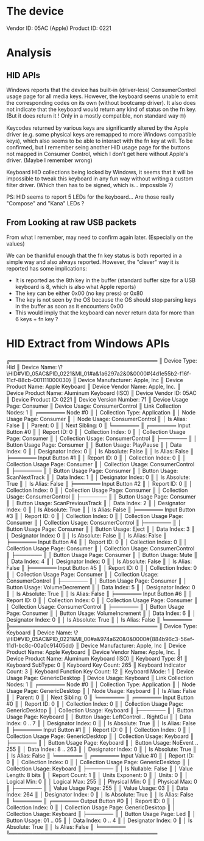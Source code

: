 ﻿# The device

Vendor ID: 05AC (Apple)
Product ID: 0221

# Analysis

## HID APIs

Windows reports that the device has built-in (driver-less) ConsumerControl usage page for all media keys. However, the keyboard seems unable to emit the corresponding codes on its own (without bootcamp driver).
It also does not indicate that the keyboard would return any kind of status on the fn key. (But it does return it ! Only in a mostly compatible, non standard way 🙄)

Keycodes returned by various keys are significantly altered by the Apple driver (e.g. some physical keys are remapped to more Windows compatible keys), which also seems to be able to interact with the fn key at will.
To be confirmed, but I remember seing another HID usage page for the buttons not mapped in Consumer Control, which I don't get here without Apple's driver. (Maybe I remember wrong)

Keyboard HID collections being locked by Windows, it seems that it will be impossible to tweak this keyboard in any fun way without writing a custom filter driver. (Which then has to be signed, which is… impossible ?)

PS: HID seems to report 5 LEDs for the keyboard… Are those really "Compose" and "Kana" LEDs ?

## From Looking at raw USB packets

From what I remember, may need to confirm again later. (Especially on the values)

We can be thankful enough that the fn key status is both reported in a simple way and also always reported.
However, the "clever" way it is reported has some implications:

* It is reported as the 8th key in the buffer (standard buffer size for a USB keyboard is 8, which is also what Apple reports)
* The key can be either 0x00 (no key press) or 0x80 
* The key is not seen by the OS because the OS should stop parsing keys in the buffer as soon as it encounters 0x00
* This would imply that the keyboard can never return data for more than 6 keys + fn key ?

# HID Extract from Windows APIs

╔═══════════════════════════════════════
║ Device Type: Hid
║ Device Name: \\?\HID#VID_05AC&PID_0221&MI_01#a&1a6297a2&0&0000#{4d1e55b2-f16f-11cf-88cb-001111000030}
║ Device Manufacturer: Apple, Inc
║ Device Product Name: Apple Keyboard
║ Device Vendor Name: Apple, Inc.
║ Device Product Name: Aluminum Keyboard (ISO)
║ Device Vendor ID: 05AC
║ Device Product ID: 0221
║ Device Version Number: 71
║ Device Usage Page: Consumer
║ Device Usage: ConsumerControl
║ Link Collection Nodes: 1
║ ╒═══════ Node #0
║ │ Collection Type: Application
║ │ Node Usage Page: Consumer
║ │ Node Usage: ConsumerControl
║ │ Is Alias: False
║ │ Parent: 0
║ │ Next Sibling: 0
║ ╘═══════
║ ╒═══════ Input Button #0
║ │ Report ID: 0
║ │ Collection Index: 0
║ │ Collection Usage Page: Consumer
║ │ Collection Usage: ConsumerControl
║ ├───────
║ │ Button Usage Page: Consumer
║ │ Button Usage: PlayPause
║ │ Data Index: 0
║ │ Designator Index: 0
║ │ Is Absolute: False
║ │ Is Alias: False
║ ╞═══════ Input Button #1
║ │ Report ID: 0
║ │ Collection Index: 0
║ │ Collection Usage Page: Consumer
║ │ Collection Usage: ConsumerControl
║ ├───────
║ │ Button Usage Page: Consumer
║ │ Button Usage: ScanNextTrack
║ │ Data Index: 1
║ │ Designator Index: 0
║ │ Is Absolute: True
║ │ Is Alias: False
║ ╞═══════ Input Button #2
║ │ Report ID: 0
║ │ Collection Index: 0
║ │ Collection Usage Page: Consumer
║ │ Collection Usage: ConsumerControl
║ ├───────
║ │ Button Usage Page: Consumer
║ │ Button Usage: ScanPreviousTrack
║ │ Data Index: 2
║ │ Designator Index: 0
║ │ Is Absolute: True
║ │ Is Alias: False
║ ╞═══════ Input Button #3
║ │ Report ID: 0
║ │ Collection Index: 0
║ │ Collection Usage Page: Consumer
║ │ Collection Usage: ConsumerControl
║ ├───────
║ │ Button Usage Page: Consumer
║ │ Button Usage: Eject
║ │ Data Index: 3
║ │ Designator Index: 0
║ │ Is Absolute: False
║ │ Is Alias: False
║ ╞═══════ Input Button #4
║ │ Report ID: 0
║ │ Collection Index: 0
║ │ Collection Usage Page: Consumer
║ │ Collection Usage: ConsumerControl
║ ├───────
║ │ Button Usage Page: Consumer
║ │ Button Usage: Mute
║ │ Data Index: 4
║ │ Designator Index: 0
║ │ Is Absolute: False
║ │ Is Alias: False
║ ╞═══════ Input Button #5
║ │ Report ID: 0
║ │ Collection Index: 0
║ │ Collection Usage Page: Consumer
║ │ Collection Usage: ConsumerControl
║ ├───────
║ │ Button Usage Page: Consumer
║ │ Button Usage: VolumeDecrement
║ │ Data Index: 5
║ │ Designator Index: 0
║ │ Is Absolute: True
║ │ Is Alias: False
║ ╞═══════ Input Button #6
║ │ Report ID: 0
║ │ Collection Index: 0
║ │ Collection Usage Page: Consumer
║ │ Collection Usage: ConsumerControl
║ ├───────
║ │ Button Usage Page: Consumer
║ │ Button Usage: VolumeIncrement
║ │ Data Index: 6
║ │ Designator Index: 0
║ │ Is Absolute: True
║ │ Is Alias: False
║ ╘═══════
╠═══════════════════════════════════════
║ Device Type: Keyboard
║ Device Name: \\?\HID#VID_05AC&PID_0221&MI_00#a&974a620&0&0000#{884b96c3-56ef-11d1-bc8c-00a0c91405dd}
║ Device Manufacturer: Apple, Inc
║ Device Product Name: Apple Keyboard
║ Device Vendor Name: Apple, Inc.
║ Device Product Name: Aluminum Keyboard (ISO)
║ Keyboard Type: 81
║ Keyboard SubType: 0
║ Keyboard Key Count: 265
║ Keyboard Indicator Count: 3
║ Keyboard Function Key Count: 12
║ Keyboard Mode: 1
║ Device Usage Page: GenericDesktop
║ Device Usage: Keyboard
║ Link Collection Nodes: 1
║ ╒═══════ Node #0
║ │ Collection Type: Application
║ │ Node Usage Page: GenericDesktop
║ │ Node Usage: Keyboard
║ │ Is Alias: False
║ │ Parent: 0
║ │ Next Sibling: 0
║ ╘═══════
║ ╒═══════ Input Button #0
║ │ Report ID: 0
║ │ Collection Index: 0
║ │ Collection Usage Page: GenericDesktop
║ │ Collection Usage: Keyboard
║ ├───────
║ │ Button Usage Page: Keyboard
║ │ Button Usage: LeftControl .. RightGui
║ │ Data Index: 0 .. 7
║ │ Designator Index: 0
║ │ Is Absolute: True
║ │ Is Alias: False
║ ╞═══════ Input Button #1
║ │ Report ID: 0
║ │ Collection Index: 0
║ │ Collection Usage Page: GenericDesktop
║ │ Collection Usage: Keyboard
║ ├───────
║ │ Button Usage Page: Keyboard
║ │ Button Usage: NoEvent .. 255
║ │ Data Index: 8 .. 263
║ │ Designator Index: 0
║ │ Is Absolute: True
║ │ Is Alias: False
║ ╘═══════
║ ╒═══════ Input Value #0
║ │ Report ID: 0
║ │ Collection Index: 0
║ │ Collection Usage Page: GenericDesktop
║ │ Collection Usage: Keyboard
║ ├───────
║ │ Is Nullable: False
║ │ Value Length: 8 bits
║ │ Report Count: 1
║ │ Units Exponent: 0
║ │ Units: 0
║ │ Logical Min: 0
║ │ Logical Max: 255
║ │ Physical Min: 0
║ │ Physical Max: 0
║ ├───────
║ │ Value Usage Page: 255
║ │ Value Usage: 03
║ │ Data Index: 264
║ │ Designator Index: 0
║ │ Is Absolute: True
║ │ Is Alias: False
║ ╘═══════
║ ╒═══════ Output Button #0
║ │ Report ID: 0
║ │ Collection Index: 0
║ │ Collection Usage Page: GenericDesktop
║ │ Collection Usage: Keyboard
║ ├───────
║ │ Button Usage Page: Led
║ │ Button Usage: 01 .. 05
║ │ Data Index: 0 .. 4
║ │ Designator Index: 0
║ │ Is Absolute: True
║ │ Is Alias: False
║ ╘═══════
╚═══════════════════════════════════════
